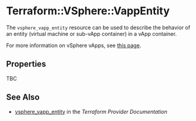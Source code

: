# Terraform::VSphere::VappEntity

The `vsphere_vapp_entity` resource can be used to describe the behavior of an
entity (virtual machine or sub-vApp container) in a vApp container.

For more information on vSphere vApps, see [this
page][ref-vsphere-vapp].

[ref-vsphere-vapp]: https://docs.vmware.com/en/VMware-vSphere/6.5/com.vmware.vsphere.vm_admin.doc/GUID-2A95EBB8-1779-40FA-B4FB-4D0845750879.html

## Properties

TBC

## See Also

* [vsphere_vapp_entity](https://www.terraform.io/docs/providers/vsphere/r/vapp_entity.html) in the _Terraform Provider Documentation_
